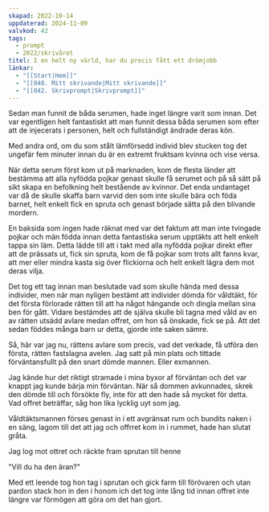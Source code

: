 ```yaml
---
skapad: 2022-10-14
uppdaterad: 2024-11-09
valvkod: 42
tags:
  - prompt
  - 2022/skrivåret
titel: I en helt ny värld, har du precis fått ett drömjobb
länkar:
  - "[[Start|Hem]]"
  - "[[040. Mitt skrivande|Mitt skrivande]]"
  - "[[042. Skrivprompt|Skrivprompt]]"
---
```

Sedan man funnit de båda serumen, hade inget längre varit som innan. Det var egentligen helt fantastiskt att man funnit dessa båda serumen som efter att de injecerats i personen, helt och fullständigt ändrade deras kön.

Med andra ord, om du som stålt lämförsedd individ blev stucken tog det ungefär fem minuter innan du är en extremt fruktsam kvinna och vise versa.

När detta serum först kom ut på marknaden, kom de flesta länder att bestämma att alla nyfödda pojkar genast skulle få serumet och på så sätt på sikt skapa en befolkning helt bestående av kvinnor. Det enda undantaget var då de skulle skaffa barn varvid den som inte skulle bära och föda barnet, helt enkelt fick en spruta och genast började sätta på den blivande mordern.

En baksida som ingen hade räknat med var det faktum att man inte tvingade pojkar och män födda innan detta fantastiska serum upptäkts att helt enkelt tappa sin läm. Detta lädde till att i takt med alla nyfödda pojkar direkt efter att de prässats ut, fick sin spruta, kom de få pojkar som trots allt fanns kvar, att mer eller mindra kasta sig över flickiorna och helt enkelt lägra dem mot deras vilja.

Det tog ett tag innan man beslutade vad som skulle hända med dessa individer, men när man nyligen bestämt att individer dömda för våldtäkt, för det första förlorade rätten till att ha något hängande och dingla mellan sina ben för gått. Vidare bestämdes att de själva skulle bli tagna med våld av en av rätten utsädd avlare medan offret, om hon så önskade, fick se på. Att det sedan föddes många barn ur detta, gjorde inte saken sämre.

Så, här var jag nu, rättens avlare som precis, vad det verkade, få utföra den första, rätten fastslagna avelen. Jag satt på min plats och tittade förväntansfullt på den snart dömde mannen. Eller exmannen.

Jag kände hur det riktigt stramade i mina byxor af förväntan och det var knappt jag kunde bärja min förväntan. När så dommen avkunnades, skrek den dömde till och försökte fly, inte för att den hade så mycket för detta. Vad offret beträffar, såg hon lika lycklig uyt som jag.

Våldtäktsmannen förses genast in i ett avgränsat rum och bundits naken i en säng, lagom till det att jag och offrret kom in i rummet, hade han slutat gråta.

Jag log mot ottret och räckte fram sprutan till henne

"Vill du ha den äran?"

Med ett leende tog hon tag i sprutan och gick farm till förövaren och utan pardon stack hon in den i honom ich det tog inte lång tid innan offret inte längre var förmögen att göra om det han gjort.

